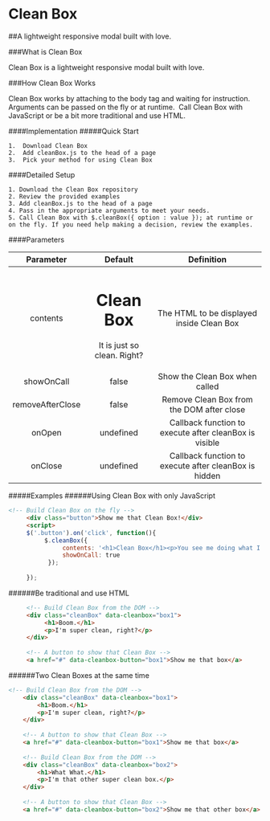 Clean Box
========

##A lightweight responsive modal built with love.

###What is Clean Box

Clean Box is a lightweight responsive modal built with love.

###How Clean Box Works

Clean Box works by attaching to the body tag and waiting for instruction. Arguments can be passed on the fly or at runtime.  Call Clean Box with JavaScript or be a bit more traditional and use HTML. 

####Implementation
#####Quick Start

	1.	Download Clean Box
	2.	Add cleanBox.js to the head of a page
	3.	Pick your method for using Clean Box 

####Detailed Setup

	1. Download the Clean Box repository
	2. Review the provided examples
	3. Add cleanBox.js to the head of a page
	4. Pass in the appropriate arguments to meet your needs.
	5. Call Clean Box with $.cleanBox({ option : value }); at runtime or on the fly. If you need help making a decision, review the examples.

####Parameters

| Parameter        | Default           | Definition  |
| :-------------: |:-------------:| :-----:|
| contents      | <h1>Clean Box</h1><p>It is just so clean. Right?</p> | The HTML to be displayed inside Clean Box |
| showOnCall      | false      | Show the Clean Box when called |
| removeAfterClose | false | Remove Clean Box from the DOM after close  |
| onOpen | undefined      |    Callback function to execute after cleanBox is visible |
| onClose | undefined      |    Callback function to execute after cleanBox is hidden |

#####Examples
######Using Clean Box with only JavaScript

```html
<!-- Build Clean Box on the fly -->         
     <div class="button">Show me that Clean Box!</div>
     <script>
     $('.button').on('click', function(){
          $.cleanBox({
               contents: '<h1>Clean Box</h1><p>You see me doing what I do best!</p>',
               showOnCall: true    
           });
    
     }); 
```
######Be traditional and use HTML

```html
     <!-- Build Clean Box from the DOM -->
     <div class="cleanBox" data-cleanbox="box1">
          <h1>Boom.</h1>
          <p>I'm super clean, right?</p>
     </div>
    
     <!-- A button to show that Clean Box -->
     <a href="#" data-cleanbox-button="box1">Show me that box</a>

```

######Two Clean Boxes at the same time

```html
<!-- Build Clean Box from the DOM -->
	<div class="cleanBox" data-cleanbox="box1">
		<h1>Boom.</h1>
		<p>I'm super clean, right?</p>
	</div>
		
	<!-- A button to show that Clean Box -->
	<a href="#" data-cleanbox-button="box1">Show me that box</a>
	
	<!-- Build Clean Box from the DOM -->
	<div class="cleanBox" data-cleanbox="box2">
		<h1>What What.</h1>
		<p>I'm that other super clean box.</p>
	</div>
	
	<!-- A button to show that Clean Box -->
	<a href="#" data-cleanbox-button="box2">Show me that other box</a> 
```	